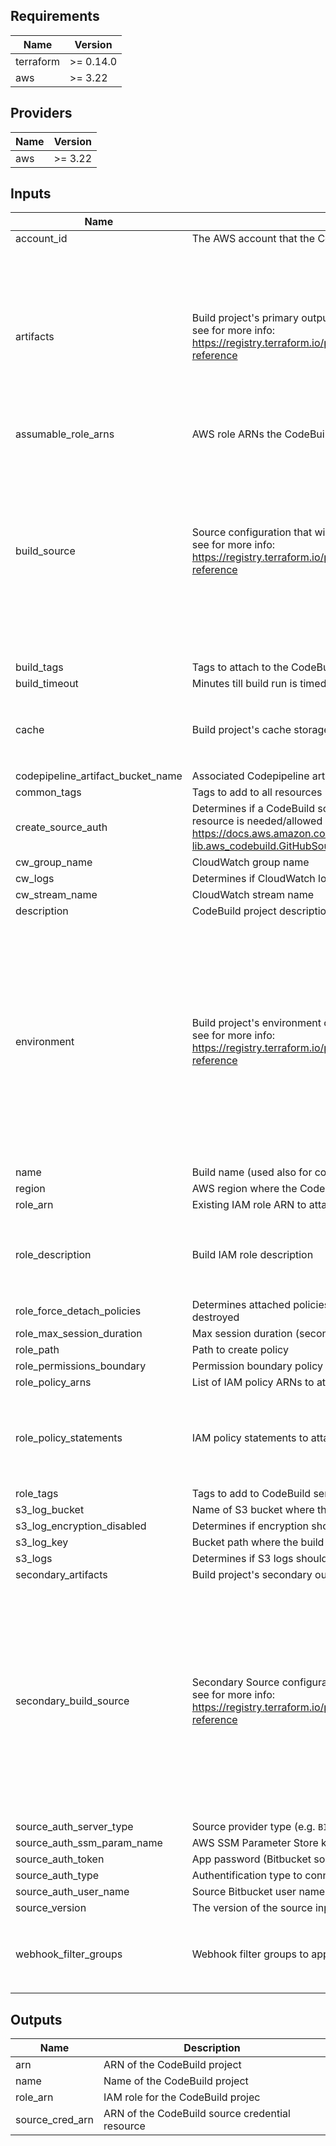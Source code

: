 <!-- BEGINNING OF PRE-COMMIT-TERRAFORM DOCS HOOK -->
## Requirements

| Name | Version |
|------|---------|
| terraform | >= 0.14.0 |
| aws | >= 3.22 |

## Providers

| Name | Version |
|------|---------|
| aws | >= 3.22 |

## Inputs

| Name | Description | Type | Default | Required |
|------|-------------|------|---------|:--------:|
| account\_id | The AWS account that the CodeBuild project will be created in | `number` | `null` | no |
| artifacts | Build project's primary output artifacts configuration<br>see for more info: https://registry.terraform.io/providers/hashicorp/aws/latest/docs/resources/codebuild_project#argument-reference | <pre>object({<br>    type                   = string<br>    artifact_identifier    = optional(string)<br>    encryption_disabled    = optional(bool)<br>    override_artifact_name = optional(bool)<br>    location               = optional(string)<br>    name                   = optional(string)<br>    namespace_type         = optional(string)<br>    packaging              = optional(string)<br>    path                   = optional(string)<br><br>  })</pre> | n/a | yes |
| assumable\_role\_arns | AWS role ARNs the CodeBuild project is allowed to assume | `list(string)` | `[]` | no |
| build\_source | Source configuration that will be loaded into the CodeBuild project's buildspec<br>see for more info: https://registry.terraform.io/providers/hashicorp/aws/latest/docs/resources/codebuild_project#argument-reference | <pre>object({<br>    type = string<br>    auth = optional(object({<br>      type     = optional(string)<br>      resource = optional(string)<br>    }))<br>    buildspec       = optional(string)<br>    git_clone_depth = optional(string)<br>    git_submodules_config = optional(object({<br>      fetch_submodules = bool<br>    }))<br>    insecure_ssl        = optional(bool)<br>    location            = optional(string)<br>    report_build_status = optional(bool)<br>  })</pre> | n/a | yes |
| build\_tags | Tags to attach to the CodeBuild project | `map(any)` | `{}` | no |
| build\_timeout | Minutes till build run is timed out | `string` | `null` | no |
| cache | Build project's cache storage configurations | <pre>object({<br>    type     = optional(string)<br>    location = optional(string)<br>    modes    = optional(list(string))<br>  })</pre> | `{}` | no |
| codepipeline\_artifact\_bucket\_name | Associated Codepipeline artifact bucket name | `string` | `null` | no |
| common\_tags | Tags to add to all resources | `map(string)` | `{}` | no |
| create\_source\_auth | Determines if a CodeBuild source credential resource should be created. Only one credential<br>resource is needed/allowed per AWS account and region. See more at: https://docs.aws.amazon.com/cdk/api/v2/docs/aws-cdk-lib.aws_codebuild.GitHubSourceCredentials.html | `bool` | `false` | no |
| cw\_group\_name | CloudWatch group name | `string` | `null` | no |
| cw\_logs | Determines if CloudWatch logs should be enabled | `bool` | `true` | no |
| cw\_stream\_name | CloudWatch stream name | `string` | `null` | no |
| description | CodeBuild project description | `string` | `null` | no |
| environment | Build project's environment configurations<br>see for more info: https://registry.terraform.io/providers/hashicorp/aws/latest/docs/resources/codebuild_project#argument-reference | <pre>object({<br>    compute_type                = string<br>    image                       = string<br>    type                        = string<br>    image_pull_credentials_type = optional(string)<br>    environment_variables = optional(list(object({<br>      name  = optional(string)<br>      value = optional(string)<br>      type  = optional(string)<br>    })))<br>    privileged_mode = optional(bool)<br>    certificate     = optional(string)<br>    registry_credential = optional(object({<br>      credential          = string<br>      credential_provider = string<br>    }))<br>  })</pre> | n/a | yes |
| name | Build name (used also for codebuild policy name) | `string` | n/a | yes |
| region | AWS region where the Codebuild project should reside | `string` | `null` | no |
| role\_arn | Existing IAM role ARN to attach to CodeBuild project | `string` | `null` | no |
| role\_description | Build IAM role description | `string` | `"Allows CodeBuild service to perform actions on your behalf"` | no |
| role\_force\_detach\_policies | Determines attached policies to the CodeBuild service roles should be forcefully detached if the role is destroyed | `bool` | `false` | no |
| role\_max\_session\_duration | Max session duration (seconds) the role can be assumed for | `number` | `3600` | no |
| role\_path | Path to create policy | `string` | `"/"` | no |
| role\_permissions\_boundary | Permission boundary policy ARN used for CodeBuild service role | `string` | `""` | no |
| role\_policy\_arns | List of IAM policy ARNs to attach to the role | `list(string)` | `[]` | no |
| role\_policy\_statements | IAM policy statements to attach CodeBuild role policy | <pre>list(object({<br>    sid       = optional(string)<br>    effect    = string<br>    actions   = list(string)<br>    resources = list(string)<br>  }))</pre> | `[]` | no |
| role\_tags | Tags to add to CodeBuild service role | `map(string)` | `{}` | no |
| s3\_log\_bucket | Name of S3 bucket where the build project's logs will be stored | `string` | `null` | no |
| s3\_log\_encryption\_disabled | Determines if encryption should be disabled for the build project's S3 logs | `bool` | `false` | no |
| s3\_log\_key | Bucket path where the build project's logs will be stored (don't include bucket name) | `string` | `null` | no |
| s3\_logs | Determines if S3 logs should be enabled | `bool` | `false` | no |
| secondary\_artifacts | Build project's secondary output artifacts configuration | `map(any)` | `null` | no |
| secondary\_build\_source | Secondary Source configurations.<br>see for more info: https://registry.terraform.io/providers/hashicorp/aws/latest/docs/resources/codebuild_project#argument-reference | <pre>object({<br>    source_identifier = optional(string)<br>    type              = optional(string)<br>    auth = optional(object({<br>      type     = optional(string)<br>      resource = optional(string)<br>    }))<br>    buildspec       = optional(string)<br>    git_clone_depth = optional(string)<br>    git_submodules_config = optional(object({<br>      fetch_submodules = bool<br>    }))<br>    insecure_ssl        = optional(bool)<br>    location            = optional(string)<br>    report_build_status = optional(bool)<br>  })</pre> | `null` | no |
| source\_auth\_server\_type | Source provider type (e.g. `BITBUCKET`, `GITHUB`) | `string` | `null` | no |
| source\_auth\_ssm\_param\_name | AWS SSM Parameter Store key used to retrieve the CodeBuild source credential resource token value | `string` | `null` | no |
| source\_auth\_token | App password (Bitbucket source) or personal access token (Github/Github Enterprise) | `string` | `null` | no |
| source\_auth\_type | Authentification type to connect source provider) | `string` | `null` | no |
| source\_auth\_user\_name | Source Bitbucket user name (required only for Bitbucket) | `string` | `null` | no |
| source\_version | The version of the source input to be delivered to the build. Default to latest | `string` | `null` | no |
| webhook\_filter\_groups | Webhook filter groups to apply to the build | <pre>list(list(object({<br>    pattern                 = string<br>    type                    = string<br>    exclude_matched_pattern = optional(bool)<br>  })))</pre> | `[]` | no |

## Outputs

| Name | Description |
|------|-------------|
| arn | ARN of the CodeBuild project |
| name | Name of the CodeBuild project |
| role\_arn | IAM role for the CodeBuild projec |
| source\_cred\_arn | ARN of the CodeBuild source credential resource |

<!-- END OF PRE-COMMIT-TERRAFORM DOCS HOOK -->